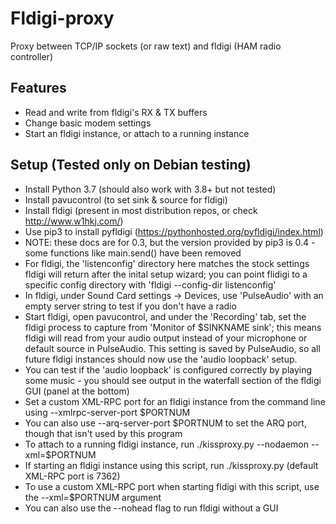 # Fldigi-proxy

Proxy between TCP/IP sockets (or raw text) and fldigi (HAM radio controller)

## Features

* Read and write from fldigi's RX & TX buffers
* Change basic modem settings
* Start an fldigi instance, or attach to a running instance

## Setup (Tested only on Debian testing)

* Install Python 3.7 (should also work with 3.8+ but not tested)
* Install pavucontrol (to set sink & source for fldigi)
* Install fldigi (present in most distribution repos, or check <http://www.w1hkj.com/>)
* Use pip3 to install pyfldigi (<https://pythonhosted.org/pyfldigi/index.html>)
* NOTE: these docs are for 0.3, but the version provided by pip3 is 0.4 - some functions like main.send() have been removed
* For fldigi, the 'listenconfig' directory here matches the stock settings fldigi will return after the inital setup wizard; you can point flidigi to a specific config directory with 'fldigi --config-dir listenconfig'
* In fldigi, under Sound Card settings -> Devices, use 'PulseAudio' with an empty server string to test if you don't have a radio
* Start fldigi, open pavucontrol, and under the 'Recording' tab, set the fldigi process to capture from 'Monitor of $SINKNAME sink'; this means fldigi will read from your audio output instead of your microphone or default source in PulseAudio. This setting is saved by PulseAudio, so all future fldigi instances should now use the 'audio loopback' setup.
* You can test if the 'audio loopback' is configured correctly by playing some music - you should see output in the waterfall section of the fldigi GUI (panel at the bottom)
* Set a custom XML-RPC port for an fldigi instance from the command line using --xmlrpc-server-port $PORTNUM
* You can also use --arq-server-port $PORTNUM to set the ARQ port, though that isn't used by this program
* To attach to a running fldigi instance, run ./kissproxy.py --nodaemon --xml=$PORTNUM
* If starting an fldigi instance using this script, run ./kissproxy.py (default XML-RPC port is 7362)
* To use a custom XML-RPC port when starting fldigi with this script, use the --xml=$PORTNUM argument
* You can also use the --nohead flag to run fldigi without a GUI
